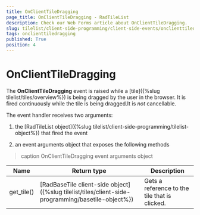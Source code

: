 ```yaml
---
title: OnClientTileDragging
page_title: OnClientTileDragging - RadTileList
description: Check our Web Forms article about OnClientTileDragging.
slug: tilelist/client-side-programming/client-side-events/onclienttiledragging
tags: onclienttiledragging
published: True
position: 4
---
```


# OnClientTileDragging





The **OnClientTileDragging** event is raised while a [tile]({%slug tilelist/tiles/overview%}) is being dragged by the user in the browser. It is fired continuously while the tile is being dragged.It is *not* cancellable.

The event handler receives two arguments:

1. the [RadTileList object]({%slug tilelist/client-side-programming/tilelist-object%}) that fired the event

1. an event arguments object that exposes the following methods


>caption OnClientTileDragging event arguments object

|  **Name**  |  **Return type**  |  **Description**  |
| ------ | ------ | ------ |
|get_tile()|[RadBaseTile client-side object]({%slug tilelist/tiles/client-side-programming/basetile-object%})|Gets a reference to the tile that is clicked.|
